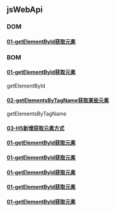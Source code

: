 ## jsWebApi
### DOM
#### [01-getElementById获取元素](BOM/day01/01-getElementById获取元素.html)
### BOM
#### [01-getElementById获取元素](BOM/day01/01-getElementById获取元素.html)
getElementById
#### [02-getElementsByTagName获取某些元素](BOM/day01/02-getElementsByTagName获取某些元素.html)
getElementsByTagName
#### [03-H5新增获取元素方式](BOM/day01/03-H5新增获取元素方式.html)


#### [01-getElementById获取元素](BOM/day01/01-getElementById获取元素.html)
#### [01-getElementById获取元素](BOM/day01/01-getElementById获取元素.html)
#### [01-getElementById获取元素](BOM/day01/01-getElementById获取元素.html)
#### [01-getElementById获取元素](BOM/day01/01-getElementById获取元素.html)
#### [01-getElementById获取元素](BOM/day01/01-getElementById获取元素.html)










